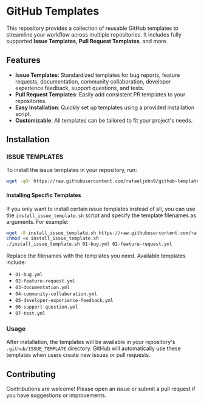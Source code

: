 # GitHub Templates

This repository provides a collection of reusable GitHub templates to streamline your workflow across multiple repositories. It includes fully supported **Issue Templates**, **Pull Request Templates**, and more.

## Features

- **Issue Templates**: Standardized templates for bug reports, feature requests, documentation, community collaboration, developer experience feedback, support questions, and tests.
- **Pull Request Templates**: Easily add consistent PR templates to your repositories.
- **Easy Installation**: Quickly set up templates using a provided installation script.
- **Customizable**: All templates can be tailored to fit your project's needs.

## Installation

### ISSUE TEMPLATES

To install the issue templates in your repository, run:

```sh
wget -qO- https://raw.githubusercontent.com/rafaeljohn9/github-templates/main/scripts/install_issue_template.sh | sh
```

#### Installing Specific Templates

If you only want to install certain issue templates instead of all, you can use the `install_issue_template.sh` script and specify the template filenames as arguments. For example:

```sh
wget -O install_issue_template.sh https://raw.githubusercontent.com/rafaeljohn9/github-templates/main/scripts/install_issue_template.sh
chmod +x install_issue_template.sh
./install_issue_template.sh 01-bug.yml 02-feature-request.yml
```

Replace the filenames with the templates you need. Available templates include:

- `01-bug.yml`
- `02-feature-request.yml`
- `03-documentation.yml`
- `04-community-collaboration.yml`
- `05-developer-experience-feedback.yml`
- `06-support-question.yml`
- `07-test.yml`

### Usage

After installation, the templates will be available in your repository's `.github/ISSUE_TEMPLATE` directory. GitHub will automatically use these templates when users create new issues or pull requests.

## Contributing

Contributions are welcome! Please open an issue or submit a pull request if you have suggestions or improvements.
